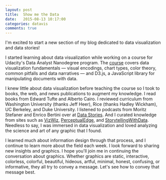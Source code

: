 ```yaml
---
layout: post
title:  Show me the Data
date:   2015-08-13 10:17:00
categories: datavis
comments: true
---
```


I'm excited to start a new section of my blog dedicated to data visualization and data stories!

I started learning about data visualization while working on a course for Udacity's Data Analyst Nanodegree program. The [course](https://www.udacity.com/course/data-visualization-and-d3js--ud507) covers data visualization fundamentals &mdash; visual encodings, chart types, color theory, common pitfalls and data narratives &mdash; and D3.js, a JavaScript library for manipulating documents with data.

I knew little about data visualization before teaching the course so I took to books, the web, and news publications to augment my knowledge. I read books from Edward Tufte and Alberto Cairo. I reviewed curriculum from Washington University (thanks Jeff Heer), Rice (thanks Hadley Wickham), UC Berkeley, and Duke University. I listened to podcasts from Moritz Stefaner and Enrico Bertini over at [Data Stories](http://datastori.es/). And I curated knowledge from sites such as [VizWiz](http://vizwiz.blogspot.com/), [PerceptualEdge](https://www.perceptualedge.com/), and [StorytellingWithData](http://www.storytellingwithdata.com/). Needless to say, I was immersed in data visualization and loved analyzing the science and art of any graphic that I found.

I learned much about information design through that process, and I continue to learn more about the field each week. I look forward to sharing new insights and graphics. I hope you'll join me in continuing the conversation about graphics. Whether graphics are static, interactive, colorless, colorful, beautiful, hideous, artful, minimal, honest, confusing, or informative, they all try to convey a message. Let's see how to convey that message best.

